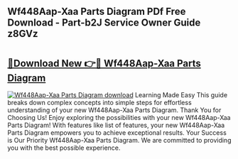 ## Wf448Aap-Xaa Parts Diagram PDf Free Download - Part-b2J Service Owner Guide z8GVz

# <h2><a href="http://dfqhlzk.blite.top/?on=Wf448Aap-Xaa+Parts+Diagram">🔗Download New 👉🔴 Wf448Aap-Xaa Parts Diagram</a></h2>

[![Wf448Aap-Xaa Parts Diagram download](https://i.imgur.com/lujVjoI.png)](http://dfqhlzk.blite.top/?on=Wf448Aap-Xaa+Parts+Diagram)
Learning Made Easy This guide breaks down complex concepts into simple steps for effortless understanding of your new Wf448Aap-Xaa Parts Diagram. Thank You for Choosing Us! Enjoy exploring the possibilities with your new Wf448Aap-Xaa Parts Diagram! With features like list of features, your new Wf448Aap-Xaa Parts Diagram empowers you to achieve exceptional results. Your Success is Our Priority Wf448Aap-Xaa Parts Diagram. We are committed to providing you with the best possible experience.
